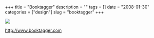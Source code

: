 +++
title = "Booktagger"
description = ""
tags = []
date = "2008-01-30"
categories = ["design"]
slug = "booktagger"
+++


 

  <div id="screens-thumbs" class="clearfix">
    <div class="txt-center" id="design-submission"><a href="http://www.booktagger.com/"><img id='bluga-thumbnail-1027' class='bluga-thumbnail large' src='//konigi.com/media/bluga/
wt47f281cfbcdd2_0.jpg'/></a></div>  
  </div>   
<p><a href="http://www.booktagger.com/">http://www.booktagger.com</a></p>




